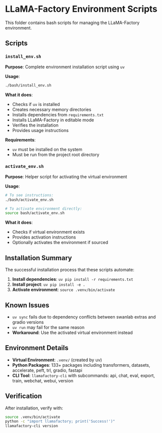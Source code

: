 # LLaMA-Factory Environment Scripts

This folder contains bash scripts for managing the LLaMA-Factory environment.

## Scripts

### `install_env.sh`
**Purpose**: Complete environment installation script using `uv`

**Usage**:
```bash
./bash/install_env.sh
```

**What it does**:
- Checks if `uv` is installed
- Creates necessary memory directories
- Installs dependencies from `requirements.txt`
- Installs LLaMA-Factory in editable mode
- Verifies the installation
- Provides usage instructions

**Requirements**:
- `uv` must be installed on the system
- Must be run from the project root directory

### `activate_env.sh`
**Purpose**: Helper script for activating the virtual environment

**Usage**:
```bash
# To see instructions:
./bash/activate_env.sh

# To activate environment directly:
source bash/activate_env.sh
```

**What it does**:
- Checks if virtual environment exists
- Provides activation instructions
- Optionally activates the environment if sourced

## Installation Summary

The successful installation process that these scripts automate:

1. **Install dependencies**: `uv pip install -r requirements.txt`
2. **Install project**: `uv pip install -e .`
3. **Activate environment**: `source .venv/bin/activate`

## Known Issues

- `uv sync` fails due to dependency conflicts between swanlab extras and gradio versions
- `uv run` may fail for the same reason
- **Workaround**: Use the activated virtual environment instead

## Environment Details

- **Virtual Environment**: `.venv/` (created by uv)
- **Python Packages**: 133+ packages including transformers, datasets, accelerate, peft, trl, gradio, fastapi
- **CLI Tool**: `llamafactory-cli` with subcommands: api, chat, eval, export, train, webchat, webui, version

## Verification

After installation, verify with:
```bash
source .venv/bin/activate
python -c "import llamafactory; print('Success!')"
llamafactory-cli version
```
